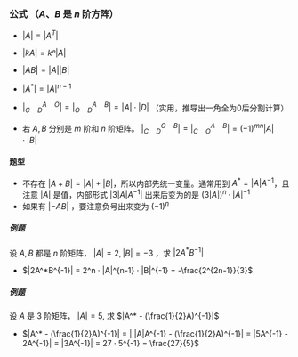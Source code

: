 
### 公式 （$A、B$ 是 $n$ 阶方阵）
- $|A| = |A^T|$
- $|kA| = kⁿ|A|$
- $|AB| = |A| |B|$
- $|A^*| = |A|^{n-1}$

- $|^{A \quad O}_{C \quad D}| = |^{A \quad B}_{O \quad D}| = |A| · |D|$ （实用，推导出一角全为0后分割计算）
- 若 $A,B$ 分别是 $m$ 阶和 $n$ 阶矩阵。 $|^{O \quad B}_{C \quad D}| = |^{A \quad B}_{C \quad O}| = (-1)^{mn} |A| · |B|$


#### 题型
- 不存在 $|A+B| = |A| + |B|$，所以内部先统一变量。通常用到 $A^* = |A|A^{-1}$，且注意 $|A|$ 是值，内部形式 $|3|A|A^{-1}|$ 出来后变为的是 $(3|A|)^n · |A|^{-1}$
- 如果有 $|-AB|$ ，要注意负号出来变为 $(-1)^n$

##### 例题
设 $A,B$ 都是 $n$ 阶矩阵， $|A| = 2, |B| = -3$ ，求 $|2A^*B^{-1}|$ 
- $|2A^*B^{-1}| = 2^n · |A|^{n-1} · |B|^{-1} = -\frac{2^{2n-1}}{3}$ 

##### 例题
设 $A$ 是 3 阶矩阵， $|A| = 5$, 求 $|A^* - (\frac{1}{2}A)^{-1}|$
- $|A^* - (\frac{1}{2}A)^{-1}| = | |A|A^{-1} - (\frac{1}{2}A)^{-1}| = |5A^{-1} - 2A^{-1}| = |3A^{-1}| = 27 · 5^{-1} = \frac{27}{5}$